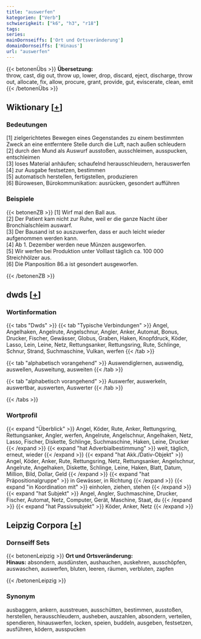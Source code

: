 ```yaml
---
title: "auswerfen"
kategorien: ["Verb"]
schwierigkeit: ["k6", "h3", "r18"]
tags:
series:
mainDornseiffs: ['Ort und Ortsveränderung']
domainDornseiffs: ['Hinaus']
url: "auswerfen"
---
```


{{< betonenÜbs >}}
**Übersetzung:**  
throw, cast, dig out, throw up, lower, drop, discard, eject, discharge, throw out, allocate, fix, allow, procure, grant, provide, gut, eviscerate, clean, emit  
{{< /betonenÜbs >}}

## Wiktionary [[+](https://de.wiktionary.org/wiki/auswerfen)]

### Bedeutungen
[1] zielgerichtetes Bewegen eines Gegenstandes zu einem bestimmten Zweck an eine entferntere Stelle durch die Luft, nach außen schleudern  
[2] durch den Mund als Auswurf ausstoßen, ausschleimen, ausspucken, entschleimen  
[3] loses Material anhäufen; schaufelnd herausschleudern, herauswerfen  
[4] zur Ausgabe festsetzen, bestimmen  
[5] automatisch herstellen, fertigstellen, produzieren  
[6] Bürowesen, Bürokommunikation: ausrücken, gesondert aufführen  

### Beispiele
{{< betonenZB >}}
[1] Wirf mal den Ball aus.  
[2] Der Patient kam nicht zur Ruhe, weil er die ganze Nacht über Bronchialschleim auswarf.  
[3] Der Bausand ist so auszuwerfen, dass er auch leicht wieder aufgenommen werden kann.  
[4] Ab 1. Dezember werden neue Münzen ausgeworfen.  
[5] Wir werfen bei Produktion unter Volllast täglich ca. 100 000 Streichhölzer aus.  
[6] Die Planposition 86.a ist gesondert ausgeworfen.  

{{< /betonenZB >}}


## dwds [[+](https://www.dwds.de/wb/auswerfen)]

### Wortinformation
{{< tabs "Dwds" >}}
{{< tab "Typische Verbindungen" >}}
Angel, Angelhaken, Angelrute, Angelschnur, Angler, Anker, Automat, Bonus, Drucker, Fischer, Gewässer, Globus, Graben, Haken, Knopfdruck, Köder, Lasso, Lein, Leine, Netz, Rettungsanker, Rettungsring, Rute, Schlinge, Schnur, Strand, Suchmaschine, Vulkan, werfen
{{< /tab >}}

{{< tab "alphabetisch vorangehend" >}}
Auswendiglernen, auswendig, auswellen, Ausweitung, ausweiten
{{< /tab >}}

{{< tab "alphabetisch vorangehend" >}}
Auswerfer, auswerkeln, auswertbar, auswerten, Auswerter
{{< /tab >}}

{{< /tabs >}}

### Wortprofil
{{< expand "Überblick" >}} Angel, Köder, Rute, Anker, Rettungsring, Rettungsanker, Angler, werfen, Angelrute, Angelschnur, Angelhaken, Netz, Lasso, Fischer, Diskette, Schlinge, Suchmaschine, Haken, Leine, Drucker {{< /expand >}}
{{< expand "hat Adverbialbestimmung" >}} weit, täglich, erneut, wieder {{< /expand >}}
{{< expand "hat Akk./Dativ-Objekt" >}} Angel, Köder, Anker, Rute, Rettungsring, Netz, Rettungsanker, Angelschnur, Angelrute, Angelhaken, Diskette, Schlinge, Leine, Haken, Blatt, Datum, Million, Bild, Dollar, Geld {{< /expand >}}
{{< expand "hat Präpositionalgruppe" >}} in Gewässer, in Richtung {{< /expand >}}
{{< expand "in Koordination mit" >}} einholen, ziehen, stehen {{< /expand >}}
{{< expand "hat Subjekt" >}} Angel, Angler, Suchmaschine, Drucker, Fischer, Automat, Netz, Computer, Gerät, Maschine, Staat, du {{< /expand >}}
{{< expand "hat Passivsubjekt" >}} Köder, Anker, Netz {{< /expand >}}

## Leipzig Corpora [[+](https://corpora.uni-leipzig.de/en/res?word=auswerfen&corpusId=deu_newscrawl-public_2018)]

### Dornseiff Sets
{{< betonenLeipzig >}}
**Ort und Ortsveränderung:**  
**Hinaus:** absondern, ausdünsten, aushauchen, auskehren, ausschöpfen, auswaschen, auswerfen, bluten, leeren, räumen, verbluten, zapfen  

{{< /betonenLeipzig >}}

### Synonym
ausbaggern, ankern, ausstreuen, ausschütten, bestimmen, ausstoßen, herstellen, herausschleudern, ausheben, auszahlen, absondern, verteilen, spendieren, hinauswerfen, locken, speien, buddeln, ausgeben, festsetzen, ausführen, ködern, ausspucken

